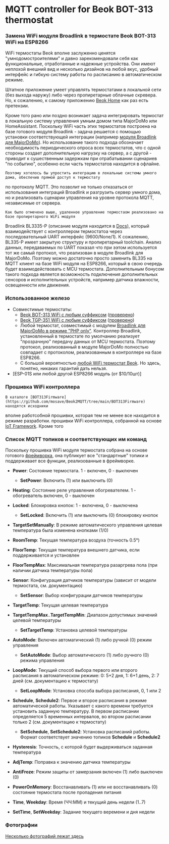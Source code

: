 # MQTT controller for Beok BOT-313 thermostat
### Замена WiFi модуля Broadlink в термостате Beok BOT-313 WiFi на ESP8266

   WiFi термостаты Beok вполне заслуженно ценятся "умнодомостроителями" и давно зарекомендовали себя как 
функциональные, отработанные и надежные устройства. Они имеют неплохой внешний вид и несколько дизайнов на любой вкус, 
удобный интерфейс и гибкую систему работы по расписанию в автоматическом режиме.

   Штатное приложение умеет управлять термостатами в локальной сети (без выхода наружу) либо через пропиретарные облачные скревера.
Но, к сожалению, к самому приложению [Beok Home](https://play.google.com/store/apps/details?id=com.beok.heat) как раз есть претензии.

   Кроме того рано или поздно возникает задача интегрировать термостат в локальную систему управления умным домом 
типа MajorDoMo или HomeAssistant. Поскольку WiFi часть этих термостатов построена на базе готового модуля Broadlink - 
задача решается с помощью установки соответствующей интеграции 
(например [модуля Broadlink для MajorDoMo](https://connect.smartliving.ru/addons/category1/32.html)). Но использование такого 
подхода обозначает необходимость периодического опроса всех термостатов, что с одной стороны создает дополнительную нагрузку 
на сервер, а с другой - приводит к сушественным задержкам при отрабатывании сценариев "по событию", особенно если часть 
термостатов находится в офлайне.

    Поэтому хотелось бы упростить интеграцию в локальные системы умного дома, обеспечив прямой доступ к термостату 
по протоколу MQTT. Это позволит не только отказаться от использования интеграций Broadlink и разгрузить сервер умного дома,
но и реализовать сценарии управления на уровне протокола MQTT, независимые от сервера.

    Как было отмечено выше, удаленное управление термостаом реализовано на базе пропиретарного WiFi модуля 
Broadlink BL3335-P (описание модуля находится в [Docs](https://github.com/mosave/Beok2MQTT/tree/main/Docs)), который 
взаимодействует с контроллером термостатоа через последовательный UART интерфейс (9600/None/1). К сожалению,
BL335-P имеет закрытую структуру и пропиретарный toolchain. Анализ данных, передаваемых по UART показал что 
при ээтом используется тот же самый протокол, что реализован в модуле Broadlink для MajorDoMo. 
Поэтому можно достаточно просто заменить BL335 на MQTT клиент на базе WiFi модуля на ESP8266, который в свою 
очередь будет взаимодействовать с MCU термостата. Дополнительным бонусом такого подхода является возможность
подключения дополнительных сенсоров и исполнительных устройств, например датчика влажности, освещенности 
или движения.

 
### Использованное железо

  * Совместимые термостаты: 
    * [Beok BOT-313 WiFi с любым суффиксом](http://www.beok-controls.com/pro_view.asp?id=66) ([проверено](https://aliexpress.ru/item/4000202232813.html))
    * [Beok TGP-351 WiFi с любым суффиксом](http://www.beok-controls.com/pro_view.asp?id=82) ([проверено](https://aliexpress.ru/item/4000695450163.html))
    * Любой термостат, совместимый с модулем [Broadlink для MajorDoMo в режиме "PHP only"](https://connect.smartliving.ru/addons/category1/32.html). 
      Контроллер Broadlink, установленный в термостате по умолчанию реализует "прозрачную" передачу данных от MCU термостата. Поэтому протокол, реализованный в модуле MajorDoMo 
      полностью совпадает с протоколом, реализованным в контроллере на базе ESP8266.
    * С большой вероятностью [любой WiFi термостат Beok](http://www.beok-controls.com/product.asp). Но здесь, понятно, никаких гарантий дать нельзя.
  * [ESP-01S или любой другой ESP8266 модуль (от $10/10шт)]

### Прошивка WiFi контроллера

    В каталоге [BOT313Firmware](https://github.com/mosave/Beok2MQTT/tree/main/BOT313Firmware) находятся исходники 
вполне работсобной прошивки, которая тем не менее все находится в режиме разработки.
прошивки WiFi контроллера, собранной на основе [IoT Framework](https://github.com/mosave/AELib). 
 Кроме того

### Список MQTT топиков и соответствующих им команд

Поскольку прошивка WiFi модуля термостата собрана на основе готового [фреймворка](https://github.com/mosave/AELib), 
она публикует все "стандартные" топики и поддерживает все функции, реализованные в фреймворке.

 * **Power**: Состояние термостата. 1 - включен, 0 - выключен
   * **SetPower**: Включить (1) или выключить (0)
 * **Heating**: Состояние реле управления обогревателем. 1 - обогреватель включен, 0 - выключен
 * **Locked**: Блокировка кнопок: 1 - включена, 0 - выключена
   * **SetLocked**: Включить (1) или выключить (0) блокировку кнопок
 * **TargetSetManually**: В режиме автоматического управления целевая температура была изменена кнопками (1/0)
 * **RoomTemp**: Текущая температура воздуха (точность 0.5°)
 * **FloorTemp**: Текущая температура внешнего датчика, если поддерживается и установлен
 * **FloorTempMax**: Максимальная температура разаргрева пола (при наличии датчика температуры пола)
 * **Sensor**: Конфигурация датчиков температуры (зависит от модели термостата, см. документацию)
   * **SetSensor**: Выбор конфигурации датчиков температуры

 * **TargetTemp**: Текущая целевая температура
 * **TargetTempMax**..**TargetTempMin**: Диапазон допустимых значений целевой температуры
   * **SetTargetTemp**: Установка целевой температуры
 * **AutoMode**: Включен автоматический (1) либо ручной (0) режим управления
   * **SetAutoMode**: Выбор автоматического (1) либо ручного (0) режима управления

 * **LoopMode**: Текущий способ выбора первого или второго расписания в автоматическом режиме: 0: 5+2 дня, 1: 6+1 день, 2: 7 дней (см. документацию к термостату)
   * **SetLoopMode**: Установка способа выбора расписания, 0, 1 или 2 

 * **Schedule**, **Schedule2**: Первое и второе расписания в режиме автоматической работы. Указывает 
   с какого времени требуется установить заданную температуру. В первом расписании определяется 5 временных интервалов,
   во втором расписании только 2 (см. документацию к термостату)
   * **SetSchedule**, **SetSchedule2**: Установка расписаний работы. Формат соответствует значению топиков **Schedule** и **Schedule2**

 * **Hysteresis**: Точность, с которой будет выдерживаться заданная температура
 * **AdjTemp**: Поправка к значению датчика температуры
 * **AntiFroze**: Режим защиты от замерзания включен (1) либо выключен (0)
 * **PowerOnMemory**: Восстанавливать (1) или не восстанавливать (0) состояние термостата после пропадения питания
 * **Time**, **Weekday**: Время (ЧЧ:ММ) и текущий день недели (1..7)
 * **SetTime**, **SetWeekday**: Задание текущего веремени и дня недели


### Фотографии


[Несколько фотографий лежат здесь](https://github.com/mosave/Beok2MQTT/tree/main/Photos)

